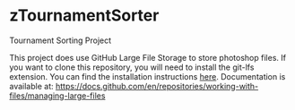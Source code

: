 # zTournamentSorter
Tournament Sorting Project

This project does use GitHub Large File Storage to store photoshop files. If you want to clone this repository, you will need to install the git-lfs extension. You can find the installation instructions [here](https://git-lfs.github.com/).  Documentation is available at:  https://docs.github.com/en/repositories/working-with-files/managing-large-files
